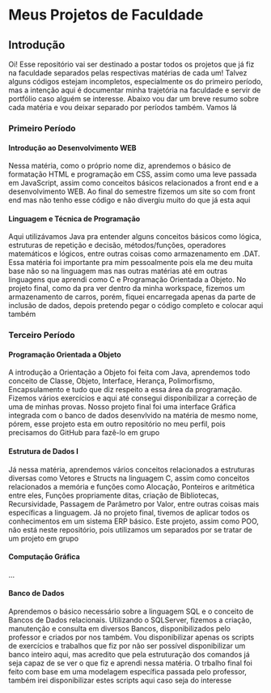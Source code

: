 # Meus Projetos de Faculdade

## Introdução

Oi! Esse repositório vai ser destinado a postar todos os projetos que já fiz na faculdade separados pelas respectivas matérias de cada um! Talvez alguns códigos estejam incompletos, especialmente os do primeiro período, mas a intenção aqui é documentar minha trajetória na faculdade e servir de portfólio caso alguém se interesse. Abaixo vou dar um breve resumo sobre cada matéria e vou deixar separado por períodos também. Vamos lá

### Primeiro Período

#### Introdução ao Desenvolvimento WEB 
Nessa matéria, como o próprio nome diz, aprendemos o básico de formatação HTML e programação em CSS, assim como uma leve passada em JavaScript, assim como conceitos básicos relacionados a front end e a desenvolvimento WEB. Ao final do semestre fizemos um site so com front end mas não tenho esse código e não divergiu muito do que já esta aqui

#### Linguagem e Técnica de Programação
Aqui utilizávamos Java pra entender alguns conceitos básicos como lógica, estruturas de repetição e decisão, métodos/funções, operadores matemáticos e lógicos, entre outras coisas como armazenamento em .DAT. Essa matéria foi importante pra mim pessoalmente pois ela me deu muita base não so na linguagem mas nas outras matérias até em outras linguagens que aprendi como C e Programação Orientada a Objeto. No projeto final, como da pra ver dentro da minha workspace, fizemos um armazenamento de carros, porém, fiquei encarregada apenas da parte de inclusão de dados, depois pretendo pegar o código completo e colocar aqui também

### Terceiro Período

#### Programação Orientada a Objeto
A introdução a Orientação a Objeto foi feita com Java, aprendemos todo conceito de Classe, Objeto, Interface, Herança, Polimorfismo, Encapsulamento e tudo que diz respeito a essa área da programação. Fizemos vários exercícios e aqui até consegui disponibilizar a correção de uma de minhas provas. Nosso projeto final foi uma interface Gráfica integrada com o banco de dados desenvlvido na matéria de mesmo nome, pórem, esse projeto esta em outro repositório no meu perfil, pois precisamos do GitHub para fazê-lo em grupo

#### Estrutura de Dados I
Já nessa matéria, aprendemos vários conceitos relacionados a estruturas diversas como Vetores e Structs na linguagem C, assim como conceitos relacionados a memória e funções como Alocação, Ponteiros e aritmética entre eles, Funções propriamente ditas, criação de Bibliotecas, Recursividade, Passagem de Parâmetro por Valor, entre outras coisas mais específicas a linguagem. Já no projeto final, tivemos de aplicar todos os conhecimentos em um sistema ERP básico. Este projeto, assim como POO, não está neste repositório, pois utilizamos um separados por se tratar de um projeto em grupo  

#### Computação Gráfica
...

#### Banco de Dados
Aprendemos o básico necessário sobre a linguagem SQL e o conceito de Bancos de Dados relacionais. Utilizando o SQLServer, fizemos a criação, manutenção e consulta em diversos Bancos, disponibilizados pelo professor e criados por nos também. Vou disponibilizar apenas os scripts de exercícios e trabalhos que fiz por não ser possível disponibilizar um banco inteiro aqui, mas acredito que pela estruturação dos comandos já seja capaz de se ver o que fiz e aprendi nessa matéria. O trbalho final foi feito com base em uma modelagem específica passada pelo professor, também irei disponibilizar estes scripts aqui caso seja do interesse
